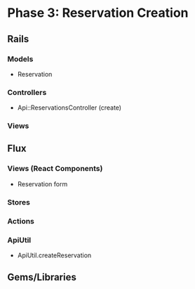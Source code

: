 # Phase 3: Reservation Creation

## Rails
### Models
* Reservation

### Controllers
* Api::ReservationsController (create)

### Views


## Flux
### Views (React Components)
* Reservation form


### Stores


### Actions


### ApiUtil
* ApiUtil.createReservation


## Gems/Libraries
